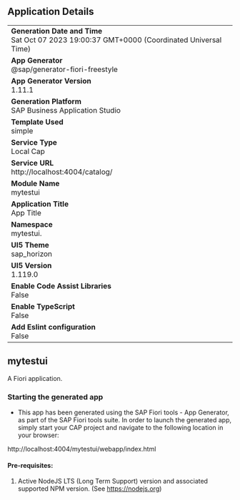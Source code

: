 ## Application Details
|               |
| ------------- |
|**Generation Date and Time**<br>Sat Oct 07 2023 19:00:37 GMT+0000 (Coordinated Universal Time)|
|**App Generator**<br>@sap/generator-fiori-freestyle|
|**App Generator Version**<br>1.11.1|
|**Generation Platform**<br>SAP Business Application Studio|
|**Template Used**<br>simple|
|**Service Type**<br>Local Cap|
|**Service URL**<br>http://localhost:4004/catalog/
|**Module Name**<br>mytestui|
|**Application Title**<br>App Title|
|**Namespace**<br>mytestui.|
|**UI5 Theme**<br>sap_horizon|
|**UI5 Version**<br>1.119.0|
|**Enable Code Assist Libraries**<br>False|
|**Enable TypeScript**<br>False|
|**Add Eslint configuration**<br>False|

## mytestui

A Fiori application.

### Starting the generated app

-   This app has been generated using the SAP Fiori tools - App Generator, as part of the SAP Fiori tools suite.  In order to launch the generated app, simply start your CAP project and navigate to the following location in your browser:

http://localhost:4004/mytestui/webapp/index.html

#### Pre-requisites:

1. Active NodeJS LTS (Long Term Support) version and associated supported NPM version.  (See https://nodejs.org)


